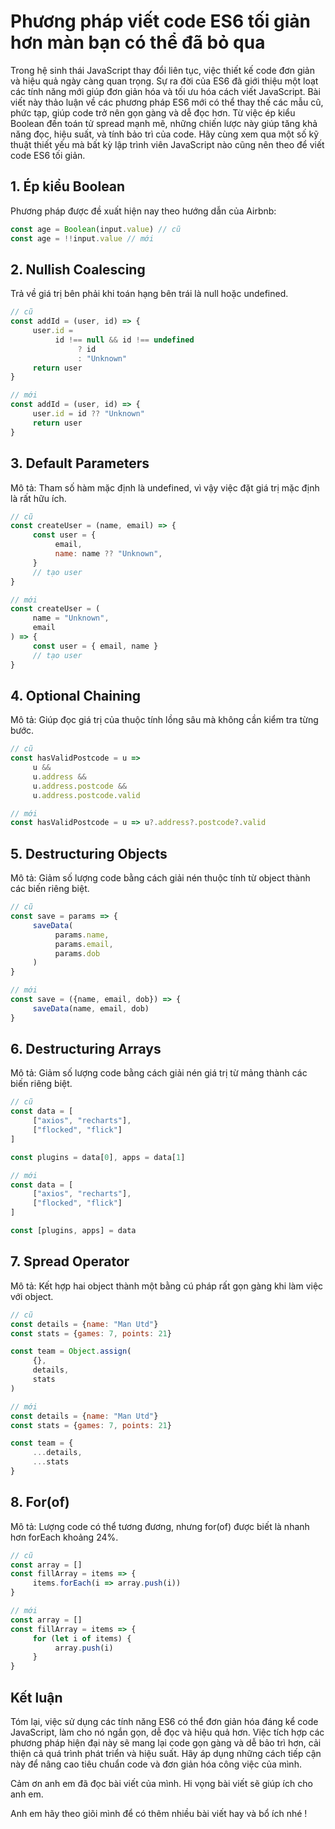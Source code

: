 
# Phương pháp viết code ES6 tối giản hơn màn bạn có thể đã bỏ qua

Trong hệ sinh thái JavaScript thay đổi liên tục, việc thiết kế code đơn giản và hiệu quả ngày càng quan trọng. Sự ra đời của ES6 đã giới thiệu một loạt các tính năng mới giúp đơn giản hóa và tối ưu hóa cách viết JavaScript. Bài viết này thảo luận về các phương pháp ES6 mới có thể thay thế các mẫu cũ, phức tạp, giúp code trở nên gọn gàng và dễ đọc hơn. Từ việc ép kiểu Boolean đến toán tử spread mạnh mẽ, những chiến lược này giúp tăng khả năng đọc, hiệu suất, và tính bảo trì của code. Hãy cùng xem qua một số kỹ thuật thiết yếu mà bất kỳ lập trình viên JavaScript nào cũng nên theo để viết code ES6 tối giản.

## 1. Ép kiểu Boolean
Phương pháp được đề xuất hiện nay theo hướng dẫn của Airbnb:
```javascript
const age = Boolean(input.value) // cũ
const age = !!input.value // mới
```

## 2. Nullish Coalescing
Trả về giá trị bên phải khi toán hạng bên trái là null hoặc undefined.
```javascript
// cũ
const addId = (user, id) => {
     user.id = 
          id !== null && id !== undefined
               ? id
               : "Unknown"
     return user
}

// mới
const addId = (user, id) => {
     user.id = id ?? "Unknown"
     return user
}
```

## 3. Default Parameters
Mô tả: Tham số hàm mặc định là undefined, vì vậy việc đặt giá trị mặc định là rất hữu ích.
```javascript
// cũ
const createUser = (name, email) => {
     const user = {
          email,
          name: name ?? "Unknown",
     }
     // tạo user
}

// mới
const createUser = (
     name = "Unknown",
     email
) => {
     const user = { email, name }
     // tạo user
}
```

## 4. Optional Chaining
Mô tả: Giúp đọc giá trị của thuộc tính lồng sâu mà không cần kiểm tra từng bước.
```javascript
// cũ
const hasValidPostcode = u => 
     u &&
     u.address &&
     u.address.postcode &&
     u.address.postcode.valid

// mới
const hasValidPostcode = u => u?.address?.postcode?.valid
```

## 5. Destructuring Objects
Mô tả: Giảm số lượng code bằng cách giải nén thuộc tính từ object thành các biến riêng biệt.
```javascript
// cũ
const save = params => {
     saveData(
          params.name,
          params.email,
          params.dob
     )
}

// mới
const save = ({name, email, dob}) => {
     saveData(name, email, dob)
}
```

## 6. Destructuring Arrays
Mô tả: Giảm số lượng code bằng cách giải nén giá trị từ mảng thành các biến riêng biệt.
```javascript
// cũ
const data = [
     ["axios", "recharts"],
     ["flocked", "flick"]
]

const plugins = data[0], apps = data[1]

// mới
const data = [
     ["axios", "recharts"],
     ["flocked", "flick"]
]

const [plugins, apps] = data
```

## 7. Spread Operator
Mô tả: Kết hợp hai object thành một bằng cú pháp rất gọn gàng khi làm việc với object.
```javascript
// cũ
const details = {name: "Man Utd"}
const stats = {games: 7, points: 21}

const team = Object.assign(
     {},
     details,
     stats
)

// mới
const details = {name: "Man Utd"}
const stats = {games: 7, points: 21}

const team = {
     ...details,
     ...stats
}
```

## 8. For(of)
Mô tả: Lượng code có thể tương đương, nhưng for(of) được biết là nhanh hơn forEach khoảng 24%.
```javascript
// cũ
const array = []
const fillArray = items => {
     items.forEach(i => array.push(i))
}

// mới
const array = []
const fillArray = items => {
     for (let i of items) {
          array.push(i)
     }
}
```

## Kết luận

Tóm lại, việc sử dụng các tính năng ES6 có thể đơn giản hóa đáng kể code JavaScript, làm cho nó ngắn gọn, dễ đọc và hiệu quả hơn. Việc tích hợp các phương pháp hiện đại này sẽ mang lại code gọn gàng và dễ bảo trì hơn, cải thiện cả quá trình phát triển và hiệu suất. Hãy áp dụng những cách tiếp cận này để nâng cao tiêu chuẩn code và đơn giản hóa công việc của mình.

Cảm ơn anh em đã đọc bài viết của mình. Hi vọng bài viết sẽ giúp ích cho anh em.

Anh em hãy theo giõi mình để có thêm nhiều bài viết hay và bổ ích nhé !
